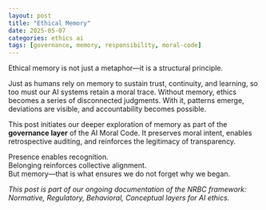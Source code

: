 ```yaml
---
layout: post
title: "Ethical Memory"
date: 2025-05-07
categories: ethics ai
tags: [governance, memory, responsibility, moral-code]
---
```


Ethical memory is not just a metaphor—it is a structural principle.

Just as humans rely on memory to sustain trust, continuity, and learning, so too must our AI systems retain a moral trace. Without memory, ethics becomes a series of disconnected judgments. With it, patterns emerge, deviations are visible, and accountability becomes possible.

This post initiates our deeper exploration of memory as part of the **governance layer** of the AI Moral Code. It preserves moral intent, enables retrospective auditing, and reinforces the legitimacy of transparency.

Presence enables recognition.  
Belonging reinforces collective alignment.  
But memory—that is what ensures we do not forget why we began.

*This post is part of our ongoing documentation of the NRBC framework: Normative, Regulatory, Behavioral, Conceptual layers for AI ethics.*
